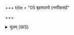 +++
title = "05 बृहस्पतये ऽन्तरिक्षसदे"

+++
<details><summary>मूलम् (WS)</summary>

बृहस्पतये ऽन्तरिक्षसदे रक्षोघ्ने स्वाहा ॥ ५ ॥
</details>